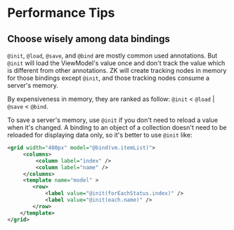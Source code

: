 # Performance Tips

## Choose wisely among data bindings

`@init`, `@load`, `@save`, and `@bind` are mostly common used annotations. But `@init` will load the ViewModel's value once and don't track the value which is different from other annotations. ZK will create tracking nodes in memory for those bindings except `@init`, and those tracking nodes consume a server's memory.

By expensiveness in memory, they are ranked as follow: `@init` < `@load` | `@save` < `@bind`.

To save a server's memory, use `@init` if you don't need to reload a value when it's changed. A binding to an object of a collection doesn't need to be reloaded for displaying data only, so it's better to use `@init` like:

```xml
<grid width="400px" model="@bind(vm.itemList)">
     <columns>
         <column label="index" />
         <column label="name" />
     </columns>
     <template name="model" >
        <row>
            <label value="@init(forEachStatus.index)" />
            <label value="@init(each.name)" />
        </row>
    </template>
</grid>

```



